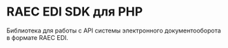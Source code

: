 # RAEC EDI SDK для PHP

Библиотека для работы с API системы электронного документооборота в формате RAEC EDI.
